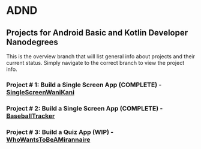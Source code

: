 # ADND
## Projects for Android Basic and Kotlin Developer Nanodegrees
This is the overview branch that will list general info about projects and their current status.  Simply navigate to the correct branch to view the project info.


### Project # 1: Build a Single Screen App (COMPLETE) - [SingleScreenWaniKani](https://github.com/gferiancek/ADND/tree/SingleScreenWaniKani_Master)

### Project # 2: Build a Single Screen App (COMPLETE) - [BaseballTracker](https://github.com/gferiancek/ADND/tree/BaseballTracker_Master)

### Project # 3: Build a Quiz App (WIP) - [WhoWantsToBeAMirannaire](https://github.com/gferiancek/ADND/tree/WhoWantsToBeAMirannaire_Master)

